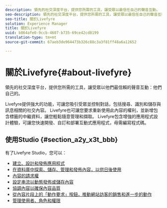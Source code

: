```yaml
---
description: 領先的社交深度平台，提供您所需的工具，讓受眾以最信任自己的聲音互動。
seo-description: 領先的社交深度平台，提供您所需的工具，讓受眾以最信任自己的聲音互動。
seo-title: 關於Livefyre
solution: Experience Manager
title: 關於Livefyre
uuid: b864afe0-9ccb-4607-b735-69ce42cd8199
translation-type: tm+mt
source-git-commit: 67aeb3de964473b326c88c3a3f81ff48a6a12652

---
```



# 關於Livefyre{#about-livefyre}

領先的社交深度平台，提供您所需的工具，讓受眾以他們最信賴的聲音互動：他們自己的。

Livefyre提供強大的功能，可讓您吸引受眾並控制對話，包括搜尋、識別和儲存與訊息相關的社交內容。 Livefyre也可讓您要求重新使用此內容的權利，並新增包含標籤的中繼資料，讓您輕鬆隨意管理和擷取。 Livefyre包含增強的應用程式設計體驗，可讓您快速開發、自訂和部署互動式應用程式，毋需編寫程式碼。

## 使用Studio {#section_a2y_x3t_bbb}

有了Livefyre Studio，您可以：

* [建立、設計和發佈應用程式](c-about-apps/c-about-apps.md#c_about_apps)
* [在資料庫中探索、儲存、管理和發佈內容，以供日後使用](c-library/c-assets/c-assets.md)
* [內容的請求權](c-how-requesting-rights-works/t-send-a-rights-request-to-own-a-digital-asset.md#t_send_a_rights_request_to_own_a_digital_asset)
* [設定串流以動態發佈或儲存內容](c-streams/t-create-a-new-stream.md#t_create_a_new_stream)
* [協調內容以確保內容品質](c-features-livefyre/c-about-moderation/c-setting-up-moderation.md#c_setting_up_moderation)
* [從內容片段上的「動作要求」按鈕，推動網站訪客的銷售和進一步的動作](c-features-livefyre/c-ugc-commerce.md#c_ugc_commerce)
* [管理使用者、角色和權限](c-about-apps/c-about-apps.md#c_about_apps)

